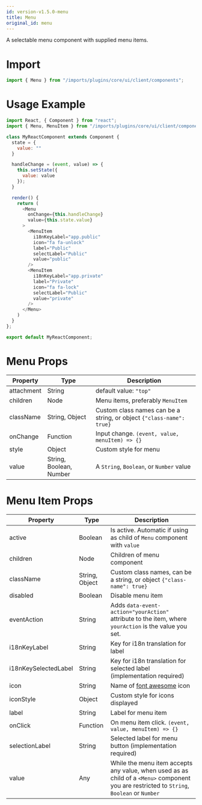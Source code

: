 ```yaml
---
id: version-v1.5.0-menu
title: Menu
original_id: menu
---
```

    
A selectable menu component with supplied menu items.

# Import

```javascript
import { Menu } from "/imports/plugins/core/ui/client/components";
```

# Usage Example

```javascript
import React, { Component } from "react";
import { Menu, MenuItem } from "/imports/plugins/core/ui/client/components";

class MyReactComponent extends Component {
  state = {
    value: ""
  }

  handleChange = (event, value) => {
    this.setState({
      value: value
    });
  }

  render() {
    return (
      <Menu
        onChange={this.handleChange}
        value={this.state.value}
      >
        <MenuItem
          i18nKeyLabel="app.public"
          icon="fa fa-unlock"
          label="Public"
          selectLabel="Public"
          value="public"
        />
        <MenuItem
          i18nKeyLabel="app.private"
          label="Private"
          icon="fa fa-lock"
          selectLabel="Public"
          value="private"
        />
      </Menu>
    )
  }
};

export default MyReactComponent;
```

# Menu Props

| Property   | Type                    | Description                                                          |
| ---------- | ----------------------- | -------------------------------------------------------------------- |
| attachment | String                  | default value: `"top"`                                               |
| children   | Node                    | Menu items, preferably `MenuItem`                                    |
| className  | String, Object          | Custom class names can be a string, or object `{"class-name": true}` |
| onChange   | Function                | Input change. `(event, value, menuItem) => {}`                       |
| style      | Object                  | Custom style for menu                                                |
| value      | String, Boolean, Number | A `String`, `Boolean`, or `Number` value                             |

# Menu Item Props

| Property             | Type           | Description                                                                                                                                |
| -------------------- | -------------- | ------------------------------------------------------------------------------------------------------------------------------------------ |
| active               | Boolean        | Is active. Automatic if using as child of `Menu` component with `value`                                                                    |
| children             | Node           | Children of menu component                                                                                                                 |
| className            | String, Object | Custom class names, can be a string, or object `{"class-name": true}`                                                                      |
| disabled             | Boolean        | Disable menu item                                                                                                                          |
| eventAction          | String         | Adds `data-event-action="yourAction"` attribute to the item, where `yourAction` is the value you set.                                      |
| i18nKeyLabel         | String         | Key for i18n translation for label                                                                                                         |
| i18nKeySelectedLabel | String         | Key for i18n translation for selected label (implementation required)                                                                      |
| icon                 | String         | Name of [font awesome](https://fortawesome.github.io/Font-Awesome/) icon                                                                   |
| iconStyle            | Object         | Custom style for icons displayed                                                                                                           |
| label                | String         | Label for menu item                                                                                                                        |
| onClick              | Function       | On menu item click. `(event, value, menuItem) => {}`                                                                                       |
| selectionLabel       | String         | Selected label for menu button (implementation required)                                                                                   |
| value                | Any            | While the menu item accepts any value, when used as as child of a `<Menu>` component you are restricted to `String`, `Boolean` or `Number` |
